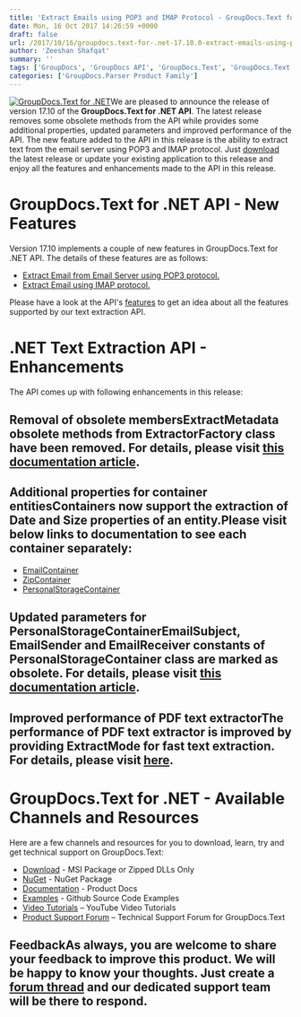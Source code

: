 ```yaml
---
title: 'Extract Emails using POP3 and IMAP Protocol - GroupDocs.Text for .NET 17.10'
date: Mon, 16 Oct 2017 14:26:59 +0000
draft: false
url: /2017/10/16/groupdocs.text-for-.net-17.10.0-extract-emails-using-pop3-and-imap-protocol/
author: 'Zeeshan Shafqat'
summary: ''
tags: ['GroupDocs', 'GroupDocs API', 'GroupDocs.Text', 'GroupDocs.Text for .NET Releases', 'Text Extractor']
categories: ['GroupDocs.Parser Product Family']
---
```


[![GroupDocs.Text for .NET](http://blog.groupdocs.com/wp-content/uploads/sites/4/2017/04/groupdocs.text-for-dotnet.png)](https://products.groupdocs.com/)We are pleased to announce the release of version 17.10 of the **GroupDocs.Text for .NET API**. The latest release removes some obsolete methods from the API while provides some additional properties, updated parameters and improved performance of the API. The new feature added to the API in this release is the ability to extract text from the email server using POP3 and IMAP protocol. Just [download](http://downloads.groupdocs.com/text/net) the latest release or update your existing application to this release and enjoy all the features and enhancements made to the API in this release.

# GroupDocs.Text for .NET API - New Features

Version 17.10 implements a couple of new features in GroupDocs.Text for .NET API. The details of these features are as follows:

*   [Extract Email from Email Server using POP3 protocol.](https://docs.groupdocs.com/)
*   [Extract Email using IMAP protocol.](https://docs.groupdocs.com/)

Please have a look at the API's [features](https://docs.groupdocs.com/) to get an idea about all the features supported by our text extraction API.

# .NET Text Extraction API - Enhancements

The API comes up with following enhancements in this release:

## Removal of obsolete members**ExtractMetadata** obsolete methods from **ExtractorFactory** class have been removed. For details, please visit [this documentation article](https://docs.groupdocs.com/).

## Additional properties for container entitiesContainers now support the extraction of **Date** and **Size** properties of an entity.Please visit below links to documentation to see each container separately:

*   [EmailContainer](https://docs.groupdocs.com/)
*   [ZipContainer](https://docs.groupdocs.com/)
*   [PersonalStorageContainer](https://docs.groupdocs.com/)

## Updated parameters for PersonalStorageContainer**EmailSubject**, **EmailSender** and **EmailReceiver** constants of **PersonalStorageContainer** class are marked as obsolete. For details, please visit [this documentation article](https://docs.groupdocs.com/).

## Improved performance of PDF text extractorThe performance of **PDF text extractor** is improved by providing **ExtractMode** for fast text extraction. For details, please visit [here](https://docs.groupdocs.com/).

# GroupDocs.Text for .NET - Available Channels and Resources

Here are a few channels and resources for you to download, learn, try and get technical support on GroupDocs.Text:

*   [Download](http://downloads.groupdocs.com/text/net "GroupDocs.Text dll and msi") - MSI Package or Zipped DLLs Only
*   [NuGet](https://www.nuget.org/packages/groupdocs.text "GroupDocs.Text Nuget Package") - NuGet Package
*   [Documentation](https://docs.groupdocs.com/ "GroupDocs.Text Documentation") - Product Docs
*   [Examples](https://github.com/groupdocs-text/GroupDocs.Text-for-.NET "GroupDocs.Text Github repository") - Github Source Code Examples
*   [Video Tutorials](https://www.youtube.com/playlist?list=PL25CTxMCj5vPQyfL8Tkz8XH7yOPhrglb7 "GroupDocs.Text for .NET tutorials") – YouTube Video Tutorials
*   [Product Support Forum](https://forum.groupdocs.com/c/text "GroupDocs.Text for .NET Support forum") – Technical Support Forum for GroupDocs.Text

## FeedbackAs always, you are welcome to share your feedback to improve this product. We will be happy to know your thoughts. Just create a [forum thread](https://forum.groupdocs.com/c/text "Forums link") and our dedicated support team will be there to respond.




